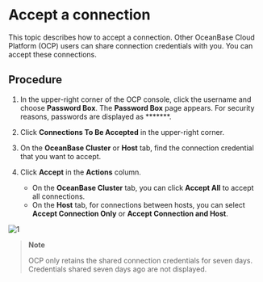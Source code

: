 # Accept a connection

This topic describes how to accept a connection. Other OceanBase Cloud Platform (OCP) users can share connection credentials with you. You can accept these connections.

## Procedure

1. In the upper-right corner of the OCP console, click the username and choose **Password Box**.
   The **Password Box** page appears.
   For security reasons, passwords are displayed as *******.

2. Click **Connections To Be Accepted** in the upper-right corner.

3. On the **OceanBase Cluster** or **Host** tab, find the connection credential that you want to accept.

4. Click **Accept** in the **Actions** column.
   * On the **OceanBase Cluster** tab, you can click **Accept All** to accept all connections.
   * On the **Host** tab, for connections between hosts, you can select **Accept Connection Only** or **Accept Connection and Host**.

![1](https://obbusiness-private.oss-cn-shanghai.aliyuncs.com/doc/img/ocp/%E6%8E%A5%E5%8F%97%E8%BF%9E%E6%8E%A5.png)

> **Note**
>
> OCP only retains the shared connection credentials for seven days. Credentials shared seven days ago are not displayed.
